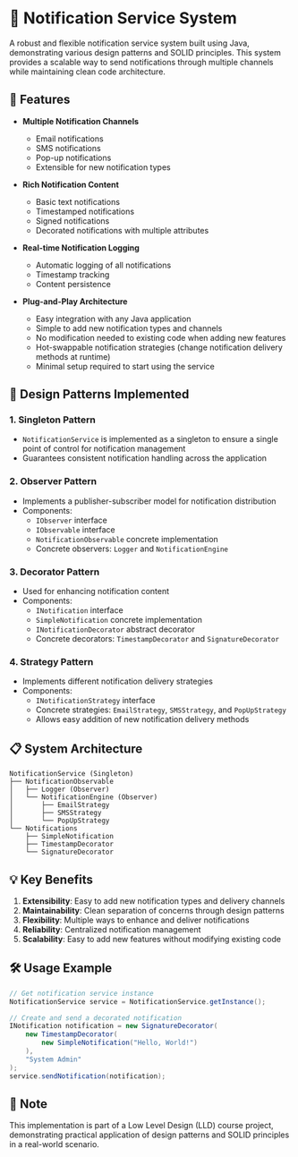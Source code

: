 # 🚀 Notification Service System

A robust and flexible notification service system built using Java, demonstrating various design patterns and SOLID principles. This system provides a scalable way to send notifications through multiple channels while maintaining clean code architecture.

## 🌟 Features

- **Multiple Notification Channels**
  - Email notifications
  - SMS notifications
  - Pop-up notifications
  - Extensible for new notification types

- **Rich Notification Content**
  - Basic text notifications
  - Timestamped notifications
  - Signed notifications
  - Decorated notifications with multiple attributes

- **Real-time Notification Logging**
  - Automatic logging of all notifications
  - Timestamp tracking
  - Content persistence

- **Plug-and-Play Architecture**
  - Easy integration with any Java application
  - Simple to add new notification types and channels
  - No modification needed to existing code when adding new features
  - Hot-swappable notification strategies (change notification delivery methods at runtime)
  - Minimal setup required to start using the service

## 🎯 Design Patterns Implemented

### 1. Singleton Pattern
- `NotificationService` is implemented as a singleton to ensure a single point of control for notification management
- Guarantees consistent notification handling across the application

### 2. Observer Pattern
- Implements a publisher-subscriber model for notification distribution
- Components:
  - `IObserver` interface
  - `IObservable` interface
  - `NotificationObservable` concrete implementation
  - Concrete observers: `Logger` and `NotificationEngine`

### 3. Decorator Pattern
- Used for enhancing notification content
- Components:
  - `INotification` interface
  - `SimpleNotification` concrete implementation
  - `INotificationDecorator` abstract decorator
  - Concrete decorators: `TimestampDecorator` and `SignatureDecorator`

### 4. Strategy Pattern
- Implements different notification delivery strategies
- Components:
  - `INotificationStrategy` interface
  - Concrete strategies: `EmailStrategy`, `SMSStrategy`, and `PopUpStrategy`
  - Allows easy addition of new notification delivery methods

## 📋 System Architecture

```
NotificationService (Singleton)
├── NotificationObservable
│   ├── Logger (Observer)
│   └── NotificationEngine (Observer)
│       ├── EmailStrategy
│       ├── SMSStrategy
│       └── PopUpStrategy
└── Notifications
    ├── SimpleNotification
    ├── TimestampDecorator
    └── SignatureDecorator
```

## 💡 Key Benefits

1. **Extensibility**: Easy to add new notification types and delivery channels
2. **Maintainability**: Clean separation of concerns through design patterns
3. **Flexibility**: Multiple ways to enhance and deliver notifications
4. **Reliability**: Centralized notification management
5. **Scalability**: Easy to add new features without modifying existing code

## 🛠️ Usage Example

```java
// Get notification service instance
NotificationService service = NotificationService.getInstance();

// Create and send a decorated notification
INotification notification = new SignatureDecorator(
    new TimestampDecorator(
        new SimpleNotification("Hello, World!")
    ),
    "System Admin"
);
service.sendNotification(notification);
```

## 📝 Note

This implementation is part of a Low Level Design (LLD) course project, demonstrating practical application of design patterns and SOLID principles in a real-world scenario.

